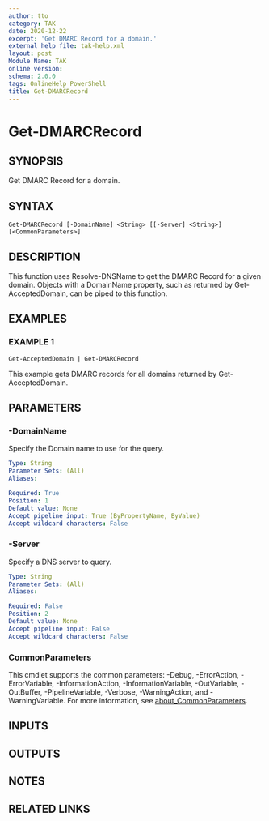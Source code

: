 ```yaml
---
author: tto
category: TAK
date: 2020-12-22
excerpt: 'Get DMARC Record for a domain.'
external help file: tak-help.xml
layout: post
Module Name: TAK
online version:
schema: 2.0.0
tags: OnlineHelp PowerShell
title: Get-DMARCRecord
---
```


# Get-DMARCRecord

## SYNOPSIS
Get DMARC Record for a domain.

## SYNTAX

```
Get-DMARCRecord [-DomainName] <String> [[-Server] <String>] [<CommonParameters>]
```

## DESCRIPTION
This function uses Resolve-DNSName to get the DMARC Record for a given domain.
Objects with a DomainName property,
such as returned by Get-AcceptedDomain, can be piped to this function.

## EXAMPLES

### EXAMPLE 1
```
Get-AcceptedDomain | Get-DMARCRecord
```

This example gets DMARC records for all domains returned by Get-AcceptedDomain.

## PARAMETERS

### -DomainName
Specify the Domain name to use for the query.

```yaml
Type: String
Parameter Sets: (All)
Aliases:

Required: True
Position: 1
Default value: None
Accept pipeline input: True (ByPropertyName, ByValue)
Accept wildcard characters: False
```

### -Server
Specify a DNS server to query.

```yaml
Type: String
Parameter Sets: (All)
Aliases:

Required: False
Position: 2
Default value: None
Accept pipeline input: False
Accept wildcard characters: False
```

### CommonParameters
This cmdlet supports the common parameters: -Debug, -ErrorAction, -ErrorVariable, -InformationAction, -InformationVariable, -OutVariable, -OutBuffer, -PipelineVariable, -Verbose, -WarningAction, and -WarningVariable. For more information, see [about_CommonParameters](http://go.microsoft.com/fwlink/?LinkID=113216).

## INPUTS

## OUTPUTS

## NOTES

## RELATED LINKS
